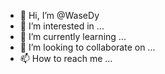 - 👋 Hi, I’m @WaseDy
- 👀 I’m interested in ...
- 🌱 I’m currently learning ...
- 💞️ I’m looking to collaborate on ...
- 📫 How to reach me ...

<!---
WaseDy/WaseDy is a ✨ special ✨ repository because its `README.md` (this file) appears on your GitHub profile.
You can click the Preview link to take a look at your changes.
--->
